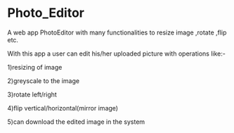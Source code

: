 # Photo_Editor
A web app PhotoEditor with many functionalities to resize image ,rotate ,flip etc.

With this app a user can edit his/her uploaded picture with operations like:-

1)resizing of image

2)greyscale to the image

3)rotate left/right

4)flip vertical/horizontal(mirror image)

5)can download the edited image in the system
